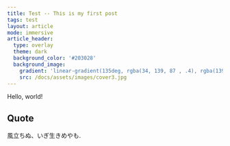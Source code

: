 ```yaml
---
title: Test -- This is my first post
tags: test
layout: article
mode: immersive
article_header:
  type: overlay
  theme: dark
  background_color: '#203028'
  background_image:
    gradient: 'linear-gradient(135deg, rgba(34, 139, 87 , .4), rgba(139, 34, 139, .4))'
    src: /docs/assets/images/cover3.jpg
---
```


Hello, world!

## Quote

風立ちぬ、いぎ生きめやも.
